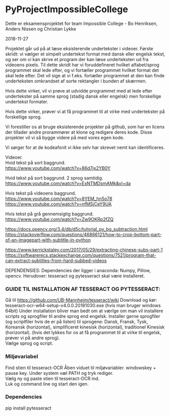 # PyProjectImpossibleCollege
Dette er eksamensprojektet for team Impossible College - Bo Henriksen, Anders Nissen og Christian Lykke

2018-11-27

Projektet går ud på at læse eksisterende undertekster i videoer.
Første skridt: vi vælger et simpelt undertekst format med dansk eller engelsk tekst, og ser om vi kan skrve et program der kan læse underteksten ud fra videoens pixels.
Til dette skridt har vi foruddefineret hvilket alfabet/sprog programmet skal lede efter, og vi fortæller programmet hvilket format det skal lede efter. Det vil sige at vi f.eks. fortæller programmet at den kan finde underteksten omkrandset af sorte rektangler i bunden af skærmen.

Hvis dette virker, vil vi prøve at udvidde programmet med at lede efter undertekster på samme sprog (stadig dansk eller engelsk) men forskellige undertekst formater.

Hvis dette virker, prøver vi at få programmet til at virke med undertekster på forskellige sprog.

Vi forestiller os at bruge eksisterende projekter på github, som har en licens der tillader andre prorammører at klone og redigere deres kode. Disse projekter vil vi så bygge videre på med vores egen kode.

Vi sørger for at de kodeafsnit vi ikke selv har skrevet nemt kan identificeres.





Videoer.  
Hvid tekst på sort baggrund.  
https://www.youtube.com/watch?v=86d7jx2YB0Y  

Hvid tekst på sort baggrund. 2 sprog samtidig.  
https://www.youtube.com/watch?v=ExNTMDsmAMk&vl=da  

Hvis tekst på videoens baggrund.  
https://www.youtube.com/watch?v=8YEM_hn5o78  
https://www.youtube.com/watch?v=nfMSjCeY9UA  

Hvis tekst på grå gennemsigtig baggrund.  
https://www.youtube.com/watch?v=Zw9OKRp2fZQ  

https://docs.opencv.org/3.4/db/d5c/tutorial_py_bg_subtraction.html  
https://stackoverflow.com/questions/46866121/how-to-crop-bottom-part-of-an-imagepart-with-subtitle-in-python  

https://www.kerrickstaley.com/2017/05/29/extracting-chinese-subs-part-1  
https://softwarerecs.stackexchange.com/questions/7521/program-that-can-extract-subtitles-from-hard-subbed-videos  

DEPENDENSIES:
Dependencies der ligger i anaconda:
Numpy, Pillow, opencv.
Herudover: 
tesseract og pytesseract skal være installeret.

### GUIDE TIL INSTALLATION AF TESSERACT OG PYTESSERACT:
Gå til https://github.com/UB-Mannheim/tesseract/wiki
Download og kør: tesseract-ocr-w64-setup-v4.0.0.20181030.exe (hvis man bruger windows 64bit)
Under installation bliver man bedt om at værlge om man vil installere scripts og sprogfiler til andre sprog end engelsk.
Installer gerne sprogfiler (og scriptfiler hvis de er på listen) til sprogene:
Dansk, Fransk, Tysk, Koreansk (horizontal), simplificeret kinesisk (horizontal), traditionel Kinesisk (horizontal).
(hvis det lykkes for os at få programmet til at virke til engelsk, prøver vi på andre sprog).  
Vælge sprog og script.  

### Miljøvariabel
Find stien til tesseract-OCR
Åben viduet til miljøvariabler. windowskey + pause key.
Under system væl PATH og tryk rediger.  
Vælg ny og paste stien til tesseract-OCR ind.  
Luk og command line og start den igen.  

### Dependencies
pip install pytesseract   


